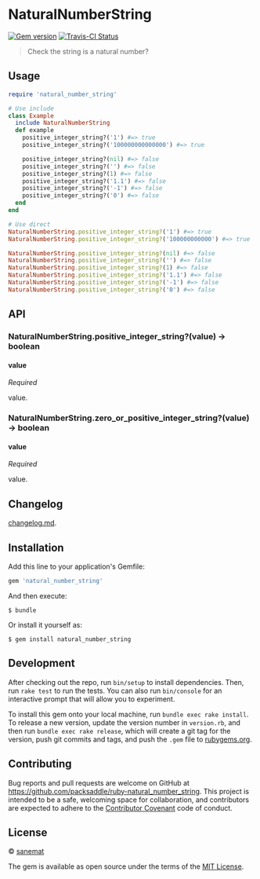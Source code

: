 # NaturalNumberString

[![Gem version][gem-image]][gem-url] [![Travis-CI Status][travis-image]][travis-url]

> Check the string is a natural number?


## Usage

```ruby
require 'natural_number_string'

# Use include
class Example
  include NaturalNumberString
  def example
    positive_integer_string?('1') #=> true
    positive_integer_string?('100000000000000') #=> true

    positive_integer_string?(nil) #=> false
    positive_integer_string?('') #=> false
    positive_integer_string?(1) #=> false
    positive_integer_string?('1.1') #=> false
    positive_integer_string?('-1') #=> false
    positive_integer_string?('0') #=> false
  end
end

# Use direct
NaturalNumberString.positive_integer_string?('1') #=> true
NaturalNumberString.positive_integer_string?('100000000000') #=> true

NaturalNumberString.positive_integer_string?(nil) #=> false
NaturalNumberString.positive_integer_string?('') #=> false
NaturalNumberString.positive_integer_string?(1) #=> false
NaturalNumberString.positive_integer_string?('1.1') #=> false
NaturalNumberString.positive_integer_string?('-1') #=> false
NaturalNumberString.positive_integer_string?('0') #=> false
```


## API

### NaturalNumberString.positive_integer_string?(value) -> boolean

#### value

*Required*

value.


### NaturalNumberString.zero_or_positive_integer_string?(value) -> boolean

#### value

*Required*

value.


## Changelog

[changelog.md](./changelog.md).


## Installation

Add this line to your application's Gemfile:

```ruby
gem 'natural_number_string'
```

And then execute:

    $ bundle

Or install it yourself as:

    $ gem install natural_number_string


## Development

After checking out the repo, run `bin/setup` to install dependencies. Then, run `rake test` to run the tests. You can also run `bin/console` for an interactive prompt that will allow you to experiment.

To install this gem onto your local machine, run `bundle exec rake install`. To release a new version, update the version number in `version.rb`, and then run `bundle exec rake release`, which will create a git tag for the version, push git commits and tags, and push the `.gem` file to [rubygems.org](https://rubygems.org).


## Contributing

Bug reports and pull requests are welcome on GitHub at https://github.com/packsaddle/ruby-natural_number_string. This project is intended to be a safe, welcoming space for collaboration, and contributors are expected to adhere to the [Contributor Covenant](contributor-covenant.org) code of conduct.


## License

© [sanemat](http://sane.jp)

The gem is available as open source under the terms of the [MIT License](http://opensource.org/licenses/MIT).

[travis-url]: https://travis-ci.org/packsaddle/ruby-natural_number_string
[travis-image]: https://img.shields.io/travis/packsaddle/ruby-natural_number_string/master.svg?style=flat-square&label=build%20%28linux%29
[gem-url]: https://rubygems.org/gems/natural_number_string
[gem-image]: http://img.shields.io/gem/v/natural_number_string.svg?style=flat-square

